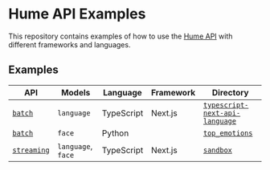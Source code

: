 # Hume API Examples

This repository contains examples of how to use the [Hume API](https://docs.hume.ai) with different frameworks and languages.

## Examples

| API     | Models     | Language             | Framework | Directory                                                                  |
| ------- | ---------- | -------------------- | ----------| -------------------------------------------------------------------------- |
| [`batch`](https://dev.hume.ai/docs/batch-api) | `language` | TypeScript           | Next.js   | [`typescript-next-api-language`](./typescript-next-api-language/README.md) |
| [`batch`](https://dev.hume.ai/docs/batch-api)| `face`| Python | |[`top_emotions`](/python-examples/top_emotions.py)|
| [`streaming`](https://dev.hume.ai/docs/streaming-api) | `language`, `face` |TypeScript| Next.js| [`sandbox`](./sandbox/README.md)
